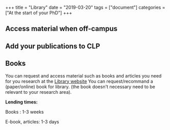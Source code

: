 +++
title =  "Library"
date  = "2019-03-20"
tags = ["document"]
categories = ["At the start of your PhD"]
+++

## Access material when off-campus

[//]: # (TODO!)

## Add your publications to CLP

[//]: # (TODO!)

## Books
You can request and access material such as books and articles you need for you research at the [Library website](http://www.lib.chalmers.se/en/search/purchase-suggestions-and-interlibrary-loans/) 
You can request/recommand a (paper/online) book for library. (the book doesn't necessary need to be relevant to your research area).


**Lending times:**

Books : 1-3 weeks 

E-book, articles: 1-3 days
